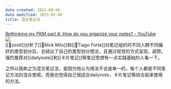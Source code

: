 ```yaml
---
date created: 2022-08-06
date modified: 2023-03-08
title: 混合笔记法
---
```


[Rethinking my PKM part 4: How do you organize your notes? - YouTube](https://www.youtube.com/watch?v=AtdAAD47aQY)  
![](https://img2.oldwinter.top/Pasted%20image%2020220723182628.png)  
[[🧑zsolt]]分析了[[🧑Nick Milo]]和[[🧑Tiago Forte]]对笔记组织的不同人群不同偏好的类型划分后，总结出了自己的类型划分想法，且通过视觉的方式呈现，超赞。强烈推荐对[[dailynote]]和[[卡片笔记]]等笔记思想有一点实践基础的人看一下。

之所以我称之为混合笔记法，是因为他认为用法不会是单一的，每个人都是不同笔记方法的混合使用，而我也觉得自己很适合dailynote，卡片笔记等综合起来使用的方法。
